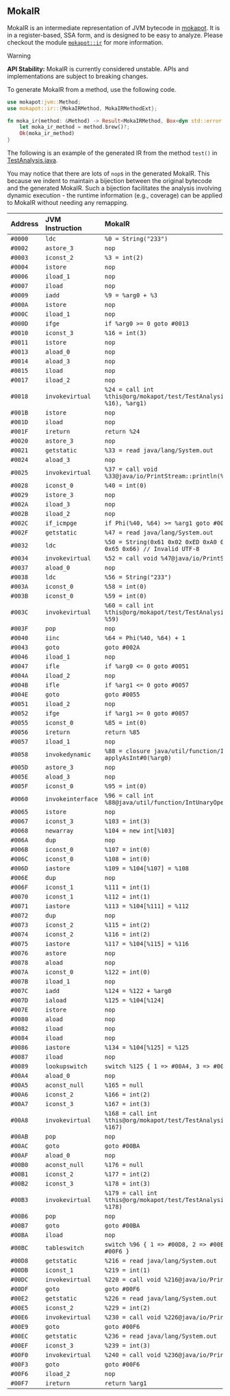 ## MokaIR

MokaIR is an intermediate representation of JVM bytecode in [mokapot](https://github.com/henryhchchc/mokapot).
It is in a register-based, SSA form, and is designed to be easy to analyze.
Please checkout the module [`mokapot::ir`](https://docs.rs/mokapot/latest/mokapot/ir/index.html) for more information.

> [!WARNING]
> **API Stability:** MokaIR is currently considered unstable. APIs and implementations are subject to breaking changes.

To generate MokaIR from a method, use the following code.

```rust
use mokapot:jvm::Method;
use mokapot::ir::{MokaIRMethod, MokaIRMethodExt};

fn moka_ir(method: &Method) -> Result<MokaIRMethod, Box<dyn std::error::Error>> {
    let moka_ir_method = method.brew()?;
    Ok(moka_ir_method)
}
```

The following is an example of the generated IR from the method `test()` in [TestAnalysis.java](/test_data/mokapot/org/mokapot/test/TestAnalysis.java).

You may notice that there are lots of `nop`s in the generated MokaIR.
This because we indent to maintain a bijection between the original bytecode and the generated MokaIR.
Such a bijection facilitates the analysis involving dynamic execution - the runtime information (e.g., coverage) can be applied to MokaIR without needing any remapping.

| Address | JVM Instruction   | MokaIR                                                                                |
| :------ | :---------------- | :------------------------------------------------------------------------------------ |
| `#0000` | `ldc`             | `%0 = String("233")`                                                                  |
| `#0002` | `astore_3`        | `nop`                                                                                 |
| `#0003` | `iconst_2`        | `%3 = int(2)`                                                                         |
| `#0004` | `istore`          | `nop`                                                                                 |
| `#0006` | `iload_1`         | `nop`                                                                                 |
| `#0007` | `iload`           | `nop`                                                                                 |
| `#0009` | `iadd`            | `%9 = %arg0 + %3`                                                                     |
| `#000A` | `istore`          | `nop`                                                                                 |
| `#000C` | `iload_1`         | `nop`                                                                                 |
| `#000D` | `ifge`            | `if %arg0 >= 0 goto #0013`                                                            |
| `#0010` | `iconst_3`        | `%16 = int(3)`                                                                        |
| `#0011` | `istore`          | `nop`                                                                                 |
| `#0013` | `aload_0`         | `nop`                                                                                 |
| `#0014` | `aload_3`         | `nop`                                                                                 |
| `#0015` | `iload`           | `nop`                                                                                 |
| `#0017` | `iload_2`         | `nop`                                                                                 |
| `#0018` | `invokevirtual`   | `%24 = call int %this@org/mokapot/test/TestAnalysis::callMe(%0, Phi(%3, %16), %arg1)` |
| `#001B` | `istore`          | `nop`                                                                                 |
| `#001D` | `iload`           | `nop`                                                                                 |
| `#001F` | `ireturn`         | `return %24`                                                                          |
| `#0020` | `astore_3`        | `nop`                                                                                 |
| `#0021` | `getstatic`       | `%33 = read java/lang/System.out`                                                     |
| `#0024` | `aload_3`         | `nop`                                                                                 |
| `#0025` | `invokevirtual`   | `%37 = call void %33@java/io/PrintStream::println(%caught_exception)`                 |
| `#0028` | `iconst_0`        | `%40 = int(0)`                                                                        |
| `#0029` | `istore_3`        | `nop`                                                                                 |
| `#002A` | `iload_3`         | `nop`                                                                                 |
| `#002B` | `iload_2`         | `nop`                                                                                 |
| `#002C` | `if_icmpge`       | `if Phi(%40, %64) >= %arg1 goto #0046`                                                |
| `#002F` | `getstatic`       | `%47 = read java/lang/System.out`                                                     |
| `#0032` | `ldc`             | `%50 = String(0x61 0x02 0xED 0xA0 0x80 0x62 0x63 0x64 0x65 0x66) // Invalid UTF-8`    |
| `#0034` | `invokevirtual`   | `%52 = call void %47@java/io/PrintStream::println(%50)`                               |
| `#0037` | `aload_0`         | `nop`                                                                                 |
| `#0038` | `ldc`             | `%56 = String("233")`                                                                 |
| `#003A` | `iconst_0`        | `%58 = int(0)`                                                                        |
| `#003B` | `iconst_0`        | `%59 = int(0)`                                                                        |
| `#003C` | `invokevirtual`   | `%60 = call int %this@org/mokapot/test/TestAnalysis::callMe(%56, %58, %59)`           |
| `#003F` | `pop`             | `nop`                                                                                 |
| `#0040` | `iinc`            | `%64 = Phi(%40, %64) + 1`                                                             |
| `#0043` | `goto`            | `goto #002A`                                                                          |
| `#0046` | `iload_1`         | `nop`                                                                                 |
| `#0047` | `ifle`            | `if %arg0 <= 0 goto #0051`                                                            |
| `#004A` | `iload_2`         | `nop`                                                                                 |
| `#004B` | `ifle`            | `if %arg1 <= 0 goto #0057`                                                            |
| `#004E` | `goto`            | `goto #0055`                                                                          |
| `#0051` | `iload_2`         | `nop`                                                                                 |
| `#0052` | `ifge`            | `if %arg1 >= 0 goto #0057`                                                            |
| `#0055` | `iconst_0`        | `%85 = int(0)`                                                                        |
| `#0056` | `ireturn`         | `return %85`                                                                          |
| `#0057` | `iload_1`         | `nop`                                                                                 |
| `#0058` | `invokedynamic`   | `%88 = closure java/util/function/IntUnaryOperator applyAsInt#0(%arg0)`               |
| `#005D` | `astore_3`        | `nop`                                                                                 |
| `#005E` | `aload_3`         | `nop`                                                                                 |
| `#005F` | `iconst_0`        | `%95 = int(0)`                                                                        |
| `#0060` | `invokeinterface` | `%96 = call int %88@java/util/function/IntUnaryOperator::applyAsInt(%95)`             |
| `#0065` | `istore`          | `nop`                                                                                 |
| `#0067` | `iconst_3`        | `%103 = int(3)`                                                                       |
| `#0068` | `newarray`        | `%104 = new int[%103]`                                                                |
| `#006A` | `dup`             | `nop`                                                                                 |
| `#006B` | `iconst_0`        | `%107 = int(0)`                                                                       |
| `#006C` | `iconst_0`        | `%108 = int(0)`                                                                       |
| `#006D` | `iastore`         | `%109 = %104[%107] = %108`                                                            |
| `#006E` | `dup`             | `nop`                                                                                 |
| `#006F` | `iconst_1`        | `%111 = int(1)`                                                                       |
| `#0070` | `iconst_1`        | `%112 = int(1)`                                                                       |
| `#0071` | `iastore`         | `%113 = %104[%111] = %112`                                                            |
| `#0072` | `dup`             | `nop`                                                                                 |
| `#0073` | `iconst_2`        | `%115 = int(2)`                                                                       |
| `#0074` | `iconst_2`        | `%116 = int(2)`                                                                       |
| `#0075` | `iastore`         | `%117 = %104[%115] = %116`                                                            |
| `#0076` | `astore`          | `nop`                                                                                 |
| `#0078` | `aload`           | `nop`                                                                                 |
| `#007A` | `iconst_0`        | `%122 = int(0)`                                                                       |
| `#007B` | `iload_1`         | `nop`                                                                                 |
| `#007C` | `iadd`            | `%124 = %122 + %arg0`                                                                 |
| `#007D` | `iaload`          | `%125 = %104[%124]`                                                                   |
| `#007E` | `istore`          | `nop`                                                                                 |
| `#0080` | `aload`           | `nop`                                                                                 |
| `#0082` | `iload`           | `nop`                                                                                 |
| `#0084` | `iload`           | `nop`                                                                                 |
| `#0086` | `iastore`         | `%134 = %104[%125] = %125`                                                            |
| `#0087` | `iload`           | `nop`                                                                                 |
| `#0089` | `lookupswitch`    | `switch %125 { 1 => #00A4, 3 => #00AF, else => #00BA }`                               |
| `#00A4` | `aload_0`         | `nop`                                                                                 |
| `#00A5` | `aconst_null`     | `%165 = null`                                                                         |
| `#00A6` | `iconst_2`        | `%166 = int(2)`                                                                       |
| `#00A7` | `iconst_3`        | `%167 = int(3)`                                                                       |
| `#00A8` | `invokevirtual`   | `%168 = call int %this@org/mokapot/test/TestAnalysis::callMe(%165, %166, %167)`       |
| `#00AB` | `pop`             | `nop`                                                                                 |
| `#00AC` | `goto`            | `goto #00BA`                                                                          |
| `#00AF` | `aload_0`         | `nop`                                                                                 |
| `#00B0` | `aconst_null`     | `%176 = null`                                                                         |
| `#00B1` | `iconst_2`        | `%177 = int(2)`                                                                       |
| `#00B2` | `iconst_3`        | `%178 = int(3)`                                                                       |
| `#00B3` | `invokevirtual`   | `%179 = call int %this@org/mokapot/test/TestAnalysis::callMe(%176, %177, %178)`       |
| `#00B6` | `pop`             | `nop`                                                                                 |
| `#00B7` | `goto`            | `goto #00BA`                                                                          |
| `#00BA` | `iload`           | `nop`                                                                                 |
| `#00BC` | `tableswitch`     | `switch %96 { 1 => #00D8, 2 => #00E2, 3 => #00EC, else => #00F6 }`                    |
| `#00D8` | `getstatic`       | `%216 = read java/lang/System.out`                                                    |
| `#00DB` | `iconst_1`        | `%219 = int(1)`                                                                       |
| `#00DC` | `invokevirtual`   | `%220 = call void %216@java/io/PrintStream::println(%219)`                            |
| `#00DF` | `goto`            | `goto #00F6`                                                                          |
| `#00E2` | `getstatic`       | `%226 = read java/lang/System.out`                                                    |
| `#00E5` | `iconst_2`        | `%229 = int(2)`                                                                       |
| `#00E6` | `invokevirtual`   | `%230 = call void %226@java/io/PrintStream::println(%229)`                            |
| `#00E9` | `goto`            | `goto #00F6`                                                                          |
| `#00EC` | `getstatic`       | `%236 = read java/lang/System.out`                                                    |
| `#00EF` | `iconst_3`        | `%239 = int(3)`                                                                       |
| `#00F0` | `invokevirtual`   | `%240 = call void %236@java/io/PrintStream::println(%239)`                            |
| `#00F3` | `goto`            | `goto #00F6`                                                                          |
| `#00F6` | `iload_2`         | `nop`                                                                                 |
| `#00F7` | `ireturn`         | `return %arg1`                                                                        |

